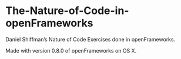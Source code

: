 The-Nature-of-Code-in-openFrameworks
====================================

Daniel Shiffman’s Nature of Code Exercises done in openFrameworks.

Made with  version 0.8.0 of openFrameworks on OS X.